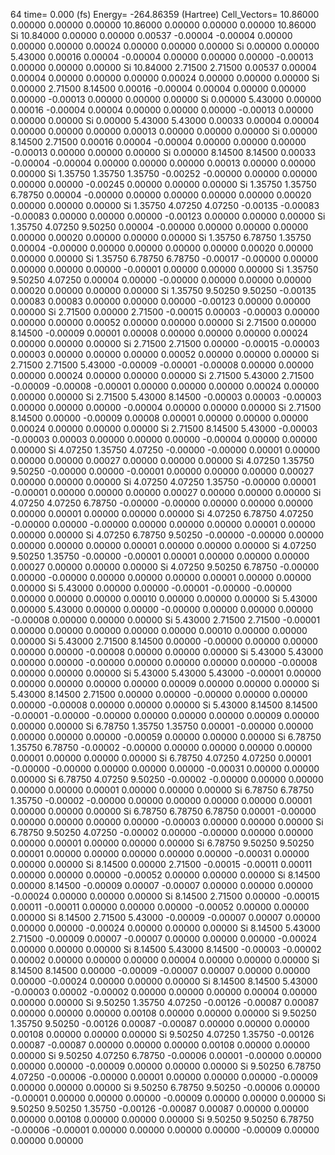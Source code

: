 64 
   time=    0.000 (fs)  Energy= -264.86359 (Hartree) Cell_Vectors= 10.86000  0.00000  0.00000  0.00000 10.86000  0.00000  0.00000  0.00000 10.86000 
  Si   10.84000  0.00000  0.00000   0.00537 -0.00004 -0.00004  0.00000  0.00000  0.00000   0.00024  0.00000  0.00000  0.00000
  Si    0.00000  0.00000  5.43000   0.00016  0.00004 -0.00004  0.00000  0.00000  0.00000  -0.00013  0.00000  0.00000  0.00000
  Si   10.84000  2.71500  2.71500   0.00537  0.00004  0.00004  0.00000  0.00000  0.00000   0.00024  0.00000  0.00000  0.00000
  Si    0.00000  2.71500  8.14500   0.00016 -0.00004  0.00004  0.00000  0.00000  0.00000  -0.00013  0.00000  0.00000  0.00000
  Si    0.00000  5.43000  0.00000   0.00016 -0.00004  0.00004  0.00000  0.00000  0.00000  -0.00013  0.00000  0.00000  0.00000
  Si    0.00000  5.43000  5.43000   0.00033  0.00004  0.00004  0.00000  0.00000  0.00000   0.00013  0.00000  0.00000  0.00000
  Si    0.00000  8.14500  2.71500   0.00016  0.00004 -0.00004  0.00000  0.00000  0.00000  -0.00013  0.00000  0.00000  0.00000
  Si    0.00000  8.14500  8.14500   0.00033 -0.00004 -0.00004  0.00000  0.00000  0.00000   0.00013  0.00000  0.00000  0.00000
  Si    1.35750  1.35750  1.35750  -0.00252 -0.00000  0.00000  0.00000  0.00000  0.00000  -0.00245  0.00000  0.00000  0.00000
  Si    1.35750  1.35750  6.78750   0.00004 -0.00000  0.00000  0.00000  0.00000  0.00000   0.00020  0.00000  0.00000  0.00000
  Si    1.35750  4.07250  4.07250  -0.00135 -0.00083 -0.00083  0.00000  0.00000  0.00000  -0.00123  0.00000  0.00000  0.00000
  Si    1.35750  4.07250  9.50250   0.00004 -0.00000  0.00000  0.00000  0.00000  0.00000   0.00020  0.00000  0.00000  0.00000
  Si    1.35750  6.78750  1.35750   0.00004 -0.00000  0.00000  0.00000  0.00000  0.00000   0.00020  0.00000  0.00000  0.00000
  Si    1.35750  6.78750  6.78750  -0.00017 -0.00000  0.00000  0.00000  0.00000  0.00000  -0.00001  0.00000  0.00000  0.00000
  Si    1.35750  9.50250  4.07250   0.00004  0.00000 -0.00000  0.00000  0.00000  0.00000   0.00020  0.00000  0.00000  0.00000
  Si    1.35750  9.50250  9.50250  -0.00135  0.00083  0.00083  0.00000  0.00000  0.00000  -0.00123  0.00000  0.00000  0.00000
  Si    2.71500  0.00000  2.71500  -0.00015  0.00003 -0.00003  0.00000  0.00000  0.00000   0.00052  0.00000  0.00000  0.00000
  Si    2.71500  0.00000  8.14500  -0.00009  0.00001  0.00008  0.00000  0.00000  0.00000   0.00024  0.00000  0.00000  0.00000
  Si    2.71500  2.71500  0.00000  -0.00015 -0.00003  0.00003  0.00000  0.00000  0.00000   0.00052  0.00000  0.00000  0.00000
  Si    2.71500  2.71500  5.43000  -0.00009 -0.00001 -0.00008  0.00000  0.00000  0.00000   0.00024  0.00000  0.00000  0.00000
  Si    2.71500  5.43000  2.71500  -0.00009 -0.00008 -0.00001  0.00000  0.00000  0.00000   0.00024  0.00000  0.00000  0.00000
  Si    2.71500  5.43000  8.14500  -0.00003  0.00003 -0.00003  0.00000  0.00000  0.00000  -0.00004  0.00000  0.00000  0.00000
  Si    2.71500  8.14500  0.00000  -0.00009  0.00008  0.00001  0.00000  0.00000  0.00000   0.00024  0.00000  0.00000  0.00000
  Si    2.71500  8.14500  5.43000  -0.00003 -0.00003  0.00003  0.00000  0.00000  0.00000  -0.00004  0.00000  0.00000  0.00000
  Si    4.07250  1.35750  4.07250  -0.00000 -0.00000  0.00001  0.00000  0.00000  0.00000   0.00027  0.00000  0.00000  0.00000
  Si    4.07250  1.35750  9.50250  -0.00000  0.00000 -0.00001  0.00000  0.00000  0.00000   0.00027  0.00000  0.00000  0.00000
  Si    4.07250  4.07250  1.35750  -0.00000  0.00001 -0.00001  0.00000  0.00000  0.00000   0.00027  0.00000  0.00000  0.00000
  Si    4.07250  4.07250  6.78750  -0.00000 -0.00000  0.00000  0.00000  0.00000  0.00000   0.00001  0.00000  0.00000  0.00000
  Si    4.07250  6.78750  4.07250  -0.00000  0.00000 -0.00000  0.00000  0.00000  0.00000   0.00001  0.00000  0.00000  0.00000
  Si    4.07250  6.78750  9.50250  -0.00000 -0.00000  0.00000  0.00000  0.00000  0.00000   0.00001  0.00000  0.00000  0.00000
  Si    4.07250  9.50250  1.35750  -0.00000 -0.00001  0.00001  0.00000  0.00000  0.00000   0.00027  0.00000  0.00000  0.00000
  Si    4.07250  9.50250  6.78750  -0.00000  0.00000 -0.00000  0.00000  0.00000  0.00000   0.00001  0.00000  0.00000  0.00000
  Si    5.43000  0.00000  0.00000  -0.00001 -0.00000 -0.00000  0.00000  0.00000  0.00000   0.00010  0.00000  0.00000  0.00000
  Si    5.43000  0.00000  5.43000   0.00000  0.00000 -0.00000  0.00000  0.00000  0.00000  -0.00008  0.00000  0.00000  0.00000
  Si    5.43000  2.71500  2.71500  -0.00001  0.00000  0.00000  0.00000  0.00000  0.00000   0.00010  0.00000  0.00000  0.00000
  Si    5.43000  2.71500  8.14500   0.00000 -0.00000  0.00000  0.00000  0.00000  0.00000  -0.00008  0.00000  0.00000  0.00000
  Si    5.43000  5.43000  0.00000   0.00000 -0.00000  0.00000  0.00000  0.00000  0.00000  -0.00008  0.00000  0.00000  0.00000
  Si    5.43000  5.43000  5.43000  -0.00001  0.00000  0.00000  0.00000  0.00000  0.00000   0.00009  0.00000  0.00000  0.00000
  Si    5.43000  8.14500  2.71500   0.00000  0.00000 -0.00000  0.00000  0.00000  0.00000  -0.00008  0.00000  0.00000  0.00000
  Si    5.43000  8.14500  8.14500  -0.00001 -0.00000 -0.00000  0.00000  0.00000  0.00000   0.00009  0.00000  0.00000  0.00000
  Si    6.78750  1.35750  1.35750   0.00001 -0.00000  0.00000  0.00000  0.00000  0.00000  -0.00059  0.00000  0.00000  0.00000
  Si    6.78750  1.35750  6.78750  -0.00002 -0.00000  0.00000  0.00000  0.00000  0.00000   0.00001  0.00000  0.00000  0.00000
  Si    6.78750  4.07250  4.07250   0.00001 -0.00000 -0.00000  0.00000  0.00000  0.00000  -0.00031  0.00000  0.00000  0.00000
  Si    6.78750  4.07250  9.50250  -0.00002 -0.00000  0.00000  0.00000  0.00000  0.00000   0.00001  0.00000  0.00000  0.00000
  Si    6.78750  6.78750  1.35750  -0.00002 -0.00000  0.00000  0.00000  0.00000  0.00000   0.00001  0.00000  0.00000  0.00000
  Si    6.78750  6.78750  6.78750   0.00001 -0.00000  0.00000  0.00000  0.00000  0.00000  -0.00003  0.00000  0.00000  0.00000
  Si    6.78750  9.50250  4.07250  -0.00002  0.00000 -0.00000  0.00000  0.00000  0.00000   0.00001  0.00000  0.00000  0.00000
  Si    6.78750  9.50250  9.50250   0.00001  0.00000  0.00000  0.00000  0.00000  0.00000  -0.00031  0.00000  0.00000  0.00000
  Si    8.14500  0.00000  2.71500  -0.00015 -0.00011  0.00011  0.00000  0.00000  0.00000  -0.00052  0.00000  0.00000  0.00000
  Si    8.14500  0.00000  8.14500  -0.00009  0.00007 -0.00007  0.00000  0.00000  0.00000  -0.00024  0.00000  0.00000  0.00000
  Si    8.14500  2.71500  0.00000  -0.00015  0.00011 -0.00011  0.00000  0.00000  0.00000  -0.00052  0.00000  0.00000  0.00000
  Si    8.14500  2.71500  5.43000  -0.00009 -0.00007  0.00007  0.00000  0.00000  0.00000  -0.00024  0.00000  0.00000  0.00000
  Si    8.14500  5.43000  2.71500  -0.00009  0.00007 -0.00007  0.00000  0.00000  0.00000  -0.00024  0.00000  0.00000  0.00000
  Si    8.14500  5.43000  8.14500  -0.00003 -0.00002  0.00002  0.00000  0.00000  0.00000   0.00004  0.00000  0.00000  0.00000
  Si    8.14500  8.14500  0.00000  -0.00009 -0.00007  0.00007  0.00000  0.00000  0.00000  -0.00024  0.00000  0.00000  0.00000
  Si    8.14500  8.14500  5.43000  -0.00003  0.00002 -0.00002  0.00000  0.00000  0.00000   0.00004  0.00000  0.00000  0.00000
  Si    9.50250  1.35750  4.07250  -0.00126 -0.00087  0.00087  0.00000  0.00000  0.00000   0.00108  0.00000  0.00000  0.00000
  Si    9.50250  1.35750  9.50250  -0.00126  0.00087 -0.00087  0.00000  0.00000  0.00000   0.00108  0.00000  0.00000  0.00000
  Si    9.50250  4.07250  1.35750  -0.00126  0.00087 -0.00087  0.00000  0.00000  0.00000   0.00108  0.00000  0.00000  0.00000
  Si    9.50250  4.07250  6.78750  -0.00006  0.00001 -0.00000  0.00000  0.00000  0.00000  -0.00009  0.00000  0.00000  0.00000
  Si    9.50250  6.78750  4.07250  -0.00006 -0.00000  0.00001  0.00000  0.00000  0.00000  -0.00009  0.00000  0.00000  0.00000
  Si    9.50250  6.78750  9.50250  -0.00006  0.00000 -0.00001  0.00000  0.00000  0.00000  -0.00009  0.00000  0.00000  0.00000
  Si    9.50250  9.50250  1.35750  -0.00126 -0.00087  0.00087  0.00000  0.00000  0.00000   0.00108  0.00000  0.00000  0.00000
  Si    9.50250  9.50250  6.78750  -0.00006 -0.00001  0.00000  0.00000  0.00000  0.00000  -0.00009  0.00000  0.00000  0.00000
